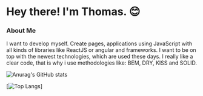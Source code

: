 # Hey there! I'm Thomas. 😊

### About Me

I want to develop myself. Create pages, applications using JavaScript with all kinds of libraries like ReactJS or angular and frameworks. I want to be on top with the newest technologies, which are used these days. I really like a clear code, that is why i use methodologies like: BEM, DRY, KISS and SOLID.

![Anurag's GitHub stats](https://github-readme-stats.vercel.app/api?username=tomaszbortacki&show_icons=true&theme=radical)

[![Top Langs](https://github-readme-stats.vercel.app/api/top-langs/?username=tomaszbortacki&layout=radical&text_color=ffffff&bg_color=141321)]
